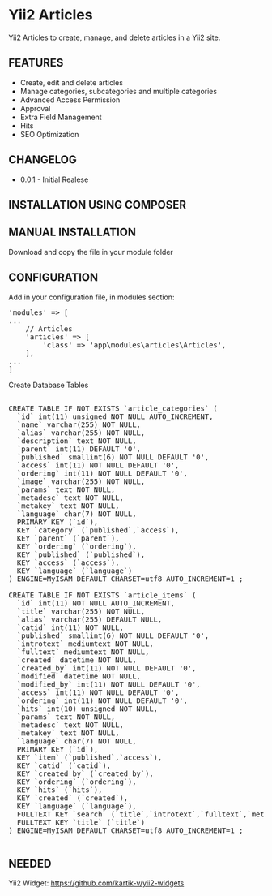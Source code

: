 Yii2 Articles
=============

Yii2 Articles to create, manage, and delete articles in a Yii2 site.

<h2>FEATURES</h2>

<ul>
  <li>Create, edit and delete articles</li>
  <li>Manage categories, subcategories and multiple categories</li>
  <li>Advanced Access Permission</li>
  <li>Approval</li>
  <li>Extra Field Management</li>
  <li>Hits</li>
  <li>SEO Optimization</li>
</ul>

<h2>CHANGELOG</h2>

<ul>
  <li>0.0.1 - Initial Realese</li>
</ul>

<h2>INSTALLATION USING COMPOSER</h2>

<h2>MANUAL INSTALLATION</h2>

Download and copy the file in your module folder

<h2>CONFIGURATION</h2>

Add in your configuration file, in modules section:

<pre>'modules' => [ 
...
	// Articles
	'articles' => [
		'class' => 'app\modules\articles\Articles',
	],
...
]</pre>

Create Database Tables

<pre>

CREATE TABLE IF NOT EXISTS `article_categories` (
  `id` int(11) unsigned NOT NULL AUTO_INCREMENT,
  `name` varchar(255) NOT NULL,
  `alias` varchar(255) NOT NULL,
  `description` text NOT NULL,
  `parent` int(11) DEFAULT '0',
  `published` smallint(6) NOT NULL DEFAULT '0',
  `access` int(11) NOT NULL DEFAULT '0',
  `ordering` int(11) NOT NULL DEFAULT '0',
  `image` varchar(255) NOT NULL,
  `params` text NOT NULL,
  `metadesc` text NOT NULL,
  `metakey` text NOT NULL,
  `language` char(7) NOT NULL,
  PRIMARY KEY (`id`),
  KEY `category` (`published`,`access`),
  KEY `parent` (`parent`),
  KEY `ordering` (`ordering`),
  KEY `published` (`published`),
  KEY `access` (`access`),
  KEY `language` (`language`)
) ENGINE=MyISAM DEFAULT CHARSET=utf8 AUTO_INCREMENT=1 ;

CREATE TABLE IF NOT EXISTS `article_items` (
  `id` int(11) NOT NULL AUTO_INCREMENT,
  `title` varchar(255) NOT NULL,
  `alias` varchar(255) DEFAULT NULL,
  `catid` int(11) NOT NULL,
  `published` smallint(6) NOT NULL DEFAULT '0',
  `introtext` mediumtext NOT NULL,
  `fulltext` mediumtext NOT NULL,
  `created` datetime NOT NULL,
  `created_by` int(11) NOT NULL DEFAULT '0',
  `modified` datetime NOT NULL,
  `modified_by` int(11) NOT NULL DEFAULT '0',
  `access` int(11) NOT NULL DEFAULT '0',
  `ordering` int(11) NOT NULL DEFAULT '0',
  `hits` int(10) unsigned NOT NULL,
  `params` text NOT NULL,
  `metadesc` text NOT NULL,
  `metakey` text NOT NULL,
  `language` char(7) NOT NULL,
  PRIMARY KEY (`id`),
  KEY `item` (`published`,`access`),
  KEY `catid` (`catid`),
  KEY `created_by` (`created_by`),
  KEY `ordering` (`ordering`),
  KEY `hits` (`hits`),
  KEY `created` (`created`),
  KEY `language` (`language`),
  FULLTEXT KEY `search` (`title`,`introtext`,`fulltext`,`metadesc`,`metakey`),
  FULLTEXT KEY `title` (`title`)
) ENGINE=MyISAM DEFAULT CHARSET=utf8 AUTO_INCREMENT=1 ;

</pre>

<h2>NEEDED</h2>

Yii2 Widget: https://github.com/kartik-v/yii2-widgets
